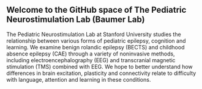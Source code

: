 ## Welcome to the GitHub space of The Pediatric Neurostimulation Lab (Baumer Lab)

<!--

**Here are some ideas to get you started:**

🙋‍♀️ A short introduction - what is your organization all about?
🌈 Contribution guidelines - how can the community get involved?
👩‍💻 Useful resources - where can the community find your docs? Is there anything else the community should know?
🍿 Fun facts - what does your team eat for breakfast?
🧙 Remember, you can do mighty things with the power of [Markdown](https://docs.github.com/github/writing-on-github/getting-started-with-writing-and-formatting-on-github/basic-writing-and-formatting-syntax)
-->

The Pediatric Neurostimulation Lab at Stanford University studies the relationship between various forms of pediatric epilepsy, cognition and learning. 
We examine benign rolandic epilepsy (BECTS) and childhood absence epilepsy (CAE) through a variety of noninvasive methods, including electroencephalography (EEG) and transcranial magnetic stimulation (TMS) combined with EEG. 
We hope to better understand how differences in brain excitation, plasticity and connectivity relate to difficulty with language, attention and learning in these conditions.
